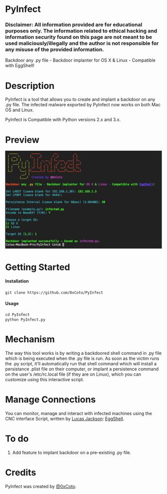 # PyInfect

### Disclaimer: All information provided are for educational purposes only. The information related to ethical hacking and information security found on this page are not meant to be used maliciously/illegally and the author is not responsible for any misuse of the provided information.

Backdoor any .py file - Backdoor implanter for OS X & Linux - Compatible with EggShell!

# Description
PyInfect is a tool that allows you to create and implant a backdoor on any .py file. The infected malware exported by PyInfect now works on both Mac OS and Linux.

PyInfect is Compatible with Python versions 2.x and 3.x.

# Preview
![Preview](res/preview.png)

# Getting Started
#### Installation
```git clone https://github.com/0xCoto/PyInfect```

#### Usage

```
cd PyInfect
python PyInfect.py
```

# Mechanism
The way this tool works is by writing a backdoored shell command in .py file which is being executed when the .py file is run. As soon as the victim runs the .py script, it'll automatically run that shell command which will install a persistance .plist file on their computer, or implant a persistence command on the user's /etc/rc.local file (if they are on Linux), which you can customize using this interactive script.

# Manage Connections
You can monitor, manage and interact with infected machines using the CNC interface Script, written by [Lucas Jackson](https://github.com/neoneggplant/): [EggShell](https://github.com/neoneggplant/EggShell).

# To do
1. Add feature to implant backdoor on a pre-existing .py file.

# Credits
PyInfect was created by [@0xCoto](https://github.com/0xCoto).

